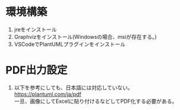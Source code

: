 # 環境構築
1. jreをインストール
1. Graphvizをインストール(Windowsの場合、msiが存在する。)
1. VSCodeでPlantUMLプラグインをインストール

# PDF出力設定
1. 以下を参考にしても、日本語には対応していない。  
https://plantuml.com/ja/pdf  
一旦、画像にしてExcelに貼り付けるなどしてPDF化する必要がある。  
